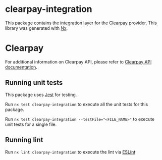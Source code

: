 # clearpay-integration

This package contains the integration layer for the [Clearpay](https://www.clearpay.co.uk/en-GB) provider.
This library was generated with [Nx](https://nx.dev).

# Clearpay

For additional information on Clearpay API, please refer to [Clearpay API documentation](https://developers.clearpay.co.uk/clearpay-online/docs/getting-started-with-clearpay-online).

## Running unit tests

This package uses [Jest](https://jestjs.io) for testing.

Run `nx test clearpay-integration` to execute all the unit tests for this package.

Run `nx test clearpay-integration --testFile="<FILE_NAME>"` to execute unit tests for a single file.

## Running lint

Run `nx lint clearpay-integration` to execute the lint via [ESLint](https://eslint.org/)
